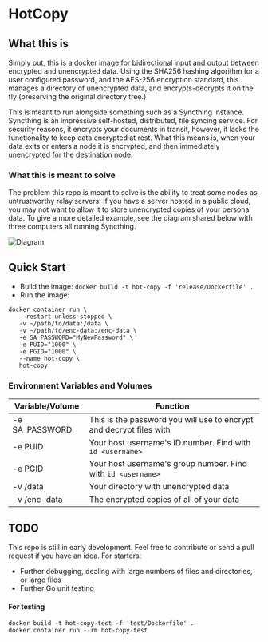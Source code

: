 # HotCopy

## What this is

Simply put, this is a docker image for bidirectional input and output between encrypted and unencrypted data. Using the SHA256 hashing algorithm for a user configured password, and the AES-256 encryption standard, this manages a directory of unencrypted data, and encrypts-decrypts it on the fly (preserving the original directory tree.)

This is meant to run alongside something such as a Syncthing instance. Syncthing is an impressive self-hosted, distributed, file syncing service. For security reasons, it encrypts your documents in transit, however, it lacks the functionality to keep data encrypted at rest. What this means is, when your data exits or enters a node it is encrypted, and then immediately unencrypted for the destination node.

### What this is meant to solve

The problem this repo is meant to solve is the ability to treat some nodes as untrustworthy relay servers. If you have a server hosted in a public cloud, you may not want to allow it to store unencrypted copies of your personal data. To give a more detailed example, see the diagram shared below with three computers all running Syncthing.

![Diagram](https://i.imgur.com/3HxjUh8.png)

## Quick Start

 - Build the image: `docker build -t hot-copy -f 'release/Dockerfile' .`
 - Run the image: 
 ```
 docker container run \
    --restart unless-stopped \
    -v ~/path/to/data:/data \
    -v ~/path/to/enc-data:/enc-data \
    -e SA_PASSWORD="MyNewPassword" \
    -e PUID="1000" \
    -e PGID="1000" \
    --name hot-copy \
    hot-copy
 ```

 ### Environment Variables and Volumes

| Variable/Volume | Function |
| ---- | ---- |
| -e SA_PASSWORD | This is the password you will use to encrypt and decrypt files with |
| -e PUID | Your host username's ID number. Find with `id <username>` |
| -e PGID | Your host username's group number. Find with `id <username>` | 
| -v /data | Your directory with unencrypted data |
| -v /enc-data | The encrypted copies of all of your data |


## TODO

This repo is still in early development. Feel free to contribute or send a pull request if you have an idea. For starters:

 - Further debugging, dealing with large numbers of files and directories, or large files
 - Further Go unit testing

#### For testing
```
docker build -t hot-copy-test -f 'test/Dockerfile' .
docker container run --rm hot-copy-test
```